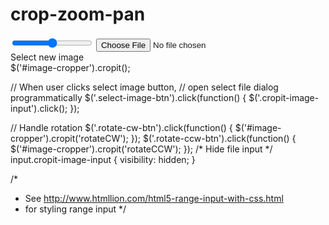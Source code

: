# crop-zoom-pan

<div id="image-cropper">
  <div class="cropit-preview"></div>
  
  <input type="range" class="cropit-image-zoom-input" />
  
  <!-- The actual file input will be hidden -->
  <input type="file" class="cropit-image-input" />
  <!-- And clicking on this button will open up select file dialog -->
  <div class="select-image-btn">Select new image</div>
</div>
$('#image-cropper').cropit();

// When user clicks select image button,
// open select file dialog programmatically
$('.select-image-btn').click(function() {
  $('.cropit-image-input').click();
});

// Handle rotation
$('.rotate-cw-btn').click(function() {
  $('#image-cropper').cropit('rotateCW');
});
$('.rotate-ccw-btn').click(function() {
  $('#image-cropper').cropit('rotateCCW');
});
/* Hide file input */
input.cropit-image-input {
  visibility: hidden;
}

/*
 * See http://www.htmllion.com/html5-range-input-with-css.html
 * for styling range input
 */
 
